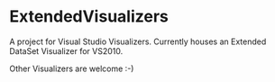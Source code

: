 ExtendedVisualizers
===================

A project for Visual Studio Visualizers.  Currently houses an Extended DataSet Visualizer for VS2010. 

Other Visualizers are welcome :-)
